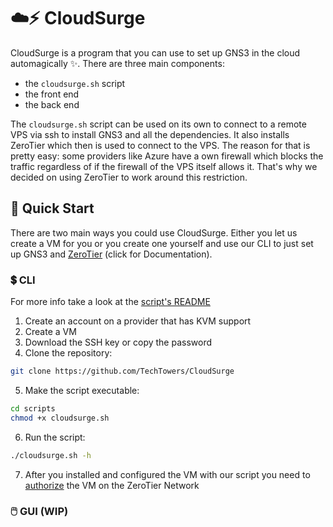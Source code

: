 # ☁️⚡ CloudSurge

CloudSurge is a program that you can use to set up GNS3 in the cloud
automagically ✨. There are three main components:

- the `cloudsurge.sh` script
- the front end
- the back end

The `cloudsurge.sh` script can be used on its own to connect to a remote VPS
via ssh to install GNS3 and all the dependencies. It also installs ZeroTier
which then is used to connect to the VPS. The reason for that is pretty easy:
some providers like Azure have a own firewall which blocks the traffic
regardless of if the firewall of the VPS itself allows it. That's why we
decided on using ZeroTier to work around this restriction.

## 🚀 Quick Start

There are two main ways you could use CloudSurge. Either you let us create a VM
for you or you create one yourself and use our CLI to just set up GNS3 and
[ZeroTier](https://www.zerotier.com/) (click for Documentation).

### 💲 CLI

For more info take a look at the [script's README](/scripts/README.md)

1. Create an account on a provider that has KVM support
2. Create a VM
3. Download the SSH key or copy the password
4. Clone the repository:

```bash
git clone https://github.com/TechTowers/CloudSurge
```

5. Make the script executable:

```bash
cd scripts
chmod +x cloudsurge.sh
```

6. Run the script:

```bash
./cloudsurge.sh -h
```

7. After you installed and configured the VM with our script you need to
   [authorize](https://docs.zerotier.com/start#authorize-your-device-on-your-network)
   the VM on the ZeroTier Network

### 🖱️ GUI (WIP)
